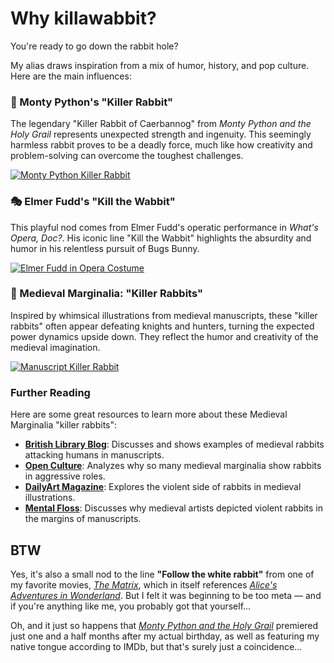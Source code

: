 # Why killawabbit?

You're ready to go down the rabbit hole?

My alias draws inspiration from a mix of humor, history, and pop culture. Here are the main influences:

### 🐇 Monty Python's "Killer Rabbit"
The legendary "Killer Rabbit of Caerbannog" from *Monty Python and the Holy Grail* represents unexpected strength and ingenuity. This seemingly harmless rabbit proves to be a deadly force, much like how creativity and problem-solving can overcome the toughest challenges.

[![Monty Python Killer Rabbit](https://tse4.mm.bing.net/th?id=OIP.D5rv8xe0HKpUBVJlDusGuAHaF7&pid=Api)](https://en.wikipedia.org/wiki/Rabbit_of_Caerbannog)

### 🎭 Elmer Fudd's "Kill the Wabbit"
This playful nod comes from Elmer Fudd's operatic performance in *What's Opera, Doc?*. His iconic line "Kill the Wabbit" highlights the absurdity and humor in his relentless pursuit of Bugs Bunny.

[![Elmer Fudd in Opera Costume](https://tse3.mm.bing.net/th?id=OIP.OLlAjmrmarPi-S17bUysYwHaEK&pid=Api)](https://www.youtube.com/watch?v=KZTE9MDoaLs)

### 📜 Medieval Marginalia: "Killer Rabbits"
Inspired by whimsical illustrations from medieval manuscripts, these "killer rabbits" often appear defeating knights and hunters, turning the expected power dynamics upside down. They reflect the humor and creativity of the medieval imagination.

[![Manuscript Killer Rabbit](https://images2.minutemediacdn.com/image/upload/c_crop,x_0,y_794,w_800,h_533/c_fill,w_1080,ar_3:2,f_auto,q_auto,g_auto/images%2FvoltaxMediaLibrary%2Fmmsport%2Fmentalfloss%2F01g002cwpwpr7eym5yrv.jpg)](https://blogs.bl.uk/digitisedmanuscripts/2021/06/killer-rabbits.html)

### Further Reading
Here are some great resources to learn more about these Medieval Marginalia "killer rabbits":

- **[British Library Blog](https://blogs.bl.uk/digitisedmanuscripts/2021/06/killer-rabbits.html)**: Discusses and shows examples of medieval rabbits attacking humans in manuscripts.
- **[Open Culture](https://www.openculture.com/2019/03/killer-rabbits-in-medieval-manuscripts-why-so-many-drawings-in-the-margins-depict-bunnies-going-bad.html)**: Analyzes why so many medieval marginalia show rabbits in aggressive roles.
- **[DailyArt Magazine](https://www.dailyartmagazine.com/killer-rabbits-in-medieval-manuscripts/)**: Explores the violent side of rabbits in medieval illustrations.
- **[Mental Floss](https://www.mentalfloss.com/posts/medieval-killer-rabbits)**: Discusses why medieval artists depicted violent rabbits in the margins of manuscripts.

## BTW
Yes, it's also a small nod to the line **"Follow the white rabbit"** from one of my favorite movies, [*The Matrix*](https://en.wikipedia.org/wiki/The_Matrix), which in itself references [*Alice's Adventures in Wonderland*](https://en.wikipedia.org/wiki/Alice%27s_Adventures_in_Wonderland). But I felt it was beginning to be too meta — and if you're anything like me, you probably got that yourself...

Oh, and it just so happens that [*Monty Python and the Holy Grail*](https://www.imdb.com/title/tt0071853/) premiered just one and a half months after my actual birthday, as well as featuring my native tongue according to IMDb, but that's surely just a coincidence...
